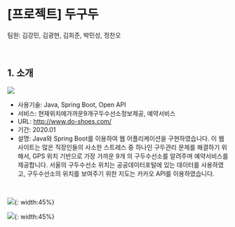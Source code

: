 # [프로젝트] 두구두

팀원: 김강민, 김광현, 김희준, 박민성, 정찬오 

<br>

## 1. 소개

![](https://user-images.githubusercontent.com/58925328/88886546-aafdfc80-d275-11ea-99ab-008d7d80ec87.PNG)

- 사용기술: Java, Spring Boot, Open API 
- 서비스: 현재위치에가까운9개구두수선소정보제공, 예약서비스 
- URL: http://www.do-shoes.com/ 
- 기간: 2020.01 
- 설명: Java와 Spring Boot를 이용하여 웹 어플리케이션을 구현하였습니다. 이 웹사이트는 많은 직장인들의 사소한 스트레스 중 하나인 구두관리 문제를 해결하기 위해서, GPS 위치 기반으로 가장 가까운 9개 의 구두수선소를 알려주며 예약서비스를 제공합니다. 서울의 구두수선소 위치는 공공데이터포털에 있는 데이터를 사용하였고, 구두수선소의 위치를 보여주기 위한 지도는 카카오 API를 이용하였습니다.



<br>

![](https://user-images.githubusercontent.com/58925328/88886818-3a0b1480-d276-11ea-8972-aca110a34a99.png){: width:45%}

![](https://user-images.githubusercontent.com/58925328/88886822-3b3c4180-d276-11ea-92f3-696268de281c.png){: width:45%}




